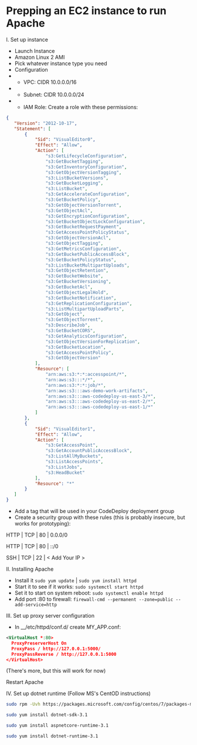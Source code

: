# Prepping an EC2 instance to run Apache

I. Set up instance

 - Launch Instance
 - Amazon Linux 2 AMI
 - Pick whatever instance type you need
 - Configuration
 - - VPC: CIDR 10.0.0.0/16
 - - Subnet: CIDR 10.0.0.0/24
 - - IAM Role: Create a role with these permissions:
 ```json
 {
    "Version": "2012-10-17",
    "Statement": [
        {
            "Sid": "VisualEditor0",
            "Effect": "Allow",
            "Action": [
                "s3:GetLifecycleConfiguration",
                "s3:GetBucketTagging",
                "s3:GetInventoryConfiguration",
                "s3:GetObjectVersionTagging",
                "s3:ListBucketVersions",
                "s3:GetBucketLogging",
                "s3:ListBucket",
                "s3:GetAccelerateConfiguration",
                "s3:GetBucketPolicy",
                "s3:GetObjectVersionTorrent",
                "s3:GetObjectAcl",
                "s3:GetEncryptionConfiguration",
                "s3:GetBucketObjectLockConfiguration",
                "s3:GetBucketRequestPayment",
                "s3:GetAccessPointPolicyStatus",
                "s3:GetObjectVersionAcl",
                "s3:GetObjectTagging",
                "s3:GetMetricsConfiguration",
                "s3:GetBucketPublicAccessBlock",
                "s3:GetBucketPolicyStatus",
                "s3:ListBucketMultipartUploads",
                "s3:GetObjectRetention",
                "s3:GetBucketWebsite",
                "s3:GetBucketVersioning",
                "s3:GetBucketAcl",
                "s3:GetObjectLegalHold",
                "s3:GetBucketNotification",
                "s3:GetReplicationConfiguration",
                "s3:ListMultipartUploadParts",
                "s3:GetObject",
                "s3:GetObjectTorrent",
                "s3:DescribeJob",
                "s3:GetBucketCORS",
                "s3:GetAnalyticsConfiguration",
                "s3:GetObjectVersionForReplication",
                "s3:GetBucketLocation",
                "s3:GetAccessPointPolicy",
                "s3:GetObjectVersion"
            ],
            "Resource": [
                "arn:aws:s3:*:*:accesspoint/*",
                "arn:aws:s3:::*/*",
                "arn:aws:s3:*:*:job/*",
                "arn:aws:s3:::aws-demo-work-artifacts",
                "arn:aws:s3:::aws-codedeploy-us-east-3/*",
                "arn:aws:s3:::aws-codedeploy-us-east-2/*",
                "arn:aws:s3:::aws-codedeploy-us-east-1/*"
            ]
        },
        {
            "Sid": "VisualEditor1",
            "Effect": "Allow",
            "Action": [
                "s3:GetAccessPoint",
                "s3:GetAccountPublicAccessBlock",
                "s3:ListAllMyBuckets",
                "s3:ListAccessPoints",
                "s3:ListJobs",
                "s3:HeadBucket"
            ],
            "Resource": "*"
        }
    ]
} 
 ```
 - Add a tag that will be used in your CodeDeploy deployment group
 - Create a security group with these rules (this is probably insecure, but works for prototyping):
 
 HTTP | TCP | 80 | 0.0.0/0
 
 HTTP | TCP | 80 | ::/0
 
 SSH | TCP | 22 | < Add Your IP >
 
 II. Installing Apache
  - Install it `sudo yum update` | `sudo yum install httpd`
   - Start it to see if it works: `sudo systemctl start httpd`
   - Set it to start on system reboot: `sudo systemctl enable httpd`
   - Add port :80 to firewall: `firewall-cmd --permanent --zone=public --add-service=http`
  
III. Set up proxy server configuration
- In __/etc/httpd/conf.d/ create MY_APP.conf:
```xml
<VirtualHost *:80>
  ProxyPreserverHost On
  ProxyPass / http://127.0.0.1:5000/
  ProxyPassReverse / http://127.0.0.1:5000
</VirtualHost>
```
(There's more, but this will work for now)

Restart Apache

IV. Set up dotnet runtime (Follow MS's CentOD instructions)
```bash
sudo rpm -Uvh https://packages.microsoft.com/config/centos/7/packages-microsoft-prod.rpm

sudo yum install dotnet-sdk-3.1

sudo yum install aspnetcore-runtime-3.1

sudo yum install dotnet-runtime-3.1
```



 
 
